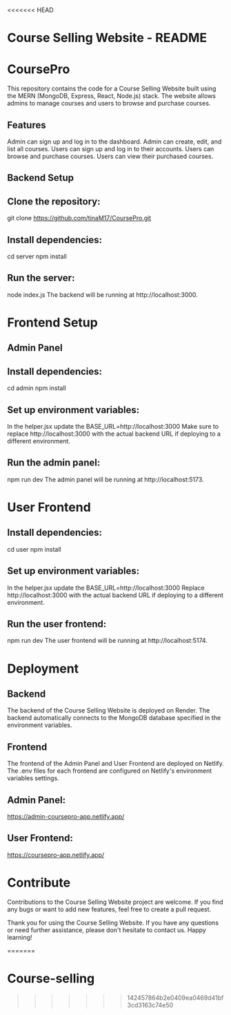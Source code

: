 <<<<<<< HEAD
# Course Selling Website - README
# CoursePro
This repository contains the code for a Course Selling Website built using the MERN (MongoDB, Express, React, Node.js) stack. The website allows admins to manage courses and users to browse and purchase courses.

## Features
Admin can sign up and log in to the dashboard.
Admin can create, edit, and list all courses.
Users can sign up and log in to their accounts.
Users can browse and purchase courses.
Users can view their purchased courses.

## Backend Setup

## Clone the repository:
git clone https://github.com/tinaM17/CoursePro.git

## Install dependencies:
cd server
npm install
## Run the server:
node index.js
The backend will be running at http://localhost:3000.

# Frontend Setup
## Admin Panel
## Install dependencies:
cd admin
npm install
## Set up environment variables:
In the helper.jsx update the
BASE_URL=http://localhost:3000
Make sure to replace http://localhost:3000 with the actual backend URL if deploying to a different environment.

## Run the admin panel:
npm run dev
The admin panel will be running at http://localhost:5173.

# User Frontend
## Install dependencies:
cd user
npm install
## Set up environment variables:
In the helper.jsx update the
BASE_URL=http://localhost:3000
Replace http://localhost:3000 with the actual backend URL if deploying to a different environment.

## Run the user frontend:
npm run dev
The user frontend will be running at http://localhost:5174.

# Deployment
## Backend
The backend of the Course Selling Website is deployed on Render. The backend automatically connects to the MongoDB database specified in the environment variables.

## Frontend
The frontend of the Admin Panel and User Frontend are deployed on Netlify. The .env files for each frontend are configured on Netlify's environment variables settings.

## Admin Panel: 
https://admin-coursepro-app.netlify.app/

## User Frontend: 
https://coursepro-app.netlify.app/

# Contribute
Contributions to the Course Selling Website project are welcome. If you find any bugs or want to add new features, feel free to create a pull request.


Thank you for using the Course Selling Website. If you have any questions or need further assistance, please don't hesitate to contact us. Happy learning!

=======
# Course-selling
>>>>>>> 142457864b2e0409ea0469d41bf3cd3163c74e50
